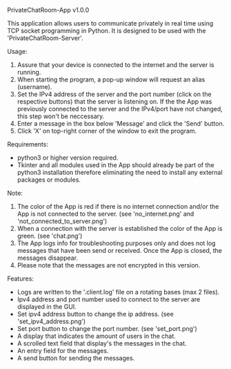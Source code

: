 PrivateChatRoom-App v1.0.0

This application allows users to communicate privately in real time
 using TCP socket programming in Python.
It is designed to be used with the 'PrivateChatRoom-Server'.

Usage:
1. Assure that your device is connected to the internet and the server is
    running.
2. When starting the program, a pop-up window will request an alias (username).
3. Set the IPv4 address of the server and the port number (click on the
    respective buttons) that the server is listening on.
   If the the App was previously connected to the server and the IPv4/port
    have not changed, this step won't be neccessary.
4. Enter a message in the box below 'Message' and click the 'Send' button.
5. Click 'X' on top-right corner of the window to exit the program.

Requirements:
- python3 or higher version required.
- Tkinter and all modules used in the App should already be part of the
   python3 installation therefore eliminating the need to install any
   external packages or modules.

Note:
1. The color of the App is red if there is no internet connection and/or
    the App is not connected to the server.
    (see 'no_internet.png' and 'not_connected_to_server.png')
3. When a connection with the server is established the color of the App is green.
    (see 'chat.png')
5. The App logs info for troubleshooting purposes only and does not log messages
    that have been send or received.
    Once the App is closed, the messages disappear.
6. Please note that the messages are not encrypted in this version.

Features:
- Logs are written to the '.client.log' file on a rotating bases (max 2 files).
- Ipv4 address and port number used to connect to the server are displayed
   in the GUI.
- Set ipv4 address button to change the ip address.
   (see 'set_ipv4_address.png')
- Set port button to change the port number.
   (see 'set_port.png')
- A display that indicates the amount of users in the chat.
- A scrolled text field that display's the messages in the chat.
- An entry field for the messages.
- A send button for sending the messages.
